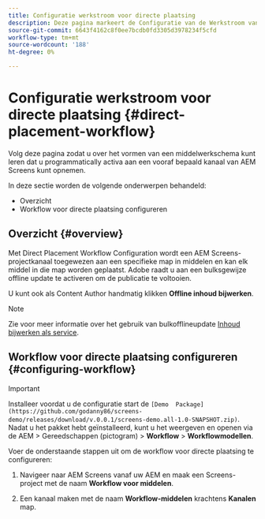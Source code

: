 ```yaml
---
title: Configuratie werkstroom voor directe plaatsing
description: Deze pagina markeert de Configuratie van de Werkstroom van de Directe Plaatsing.
source-git-commit: 6643f4162c8f0ee7bcdb0fd3305d3978234f5cfd
workflow-type: tm+mt
source-wordcount: '188'
ht-degree: 0%

---
```



# Configuratie werkstroom voor directe plaatsing {#direct-placement-workflow}

Volg deze pagina zodat u over het vormen van een middelwerkschema kunt leren dat u programmatically activa aan een vooraf bepaald kanaal van AEM Screens kunt opnemen.

In deze sectie worden de volgende onderwerpen behandeld:

* Overzicht
* Workflow voor directe plaatsing configureren

## Overzicht {#overview}

Met Direct Placement Workflow Configuration wordt een AEM Screens-projectkanaal toegewezen aan een specifieke map in middelen en kan elk middel in die map worden geplaatst. Adobe raadt u aan een bulksgewijze offline update te activeren om de publicatie te voltooien.

U kunt ook als Content Author handmatig klikken **Offline inhoud bijwerken**.

>[!NOTE]
>
>Zie voor meer informatie over het gebruik van bulkofflineupdate [Inhoud bijwerken als service](/help/user-guide/content-update-as-a-service.md).

## Workflow voor directe plaatsing configureren {#configuring-workflow}

>[!IMPORTANT]
>
>Installeer voordat u de configuratie start de `[Demo  Package](https://github.com/godanny86/screens-demo/releases/download/v.0.0.1/screens-demo.all-1.0-SNAPSHOT.zip)`. Nadat u het pakket hebt geïnstalleerd, kunt u het weergeven en openen via de AEM > Gereedschappen (pictogram) > **Workflow** > **Workflowmodellen**.

Voer de onderstaande stappen uit om de workflow voor directe plaatsing te configureren:

1. Navigeer naar AEM Screens vanaf uw AEM en maak een Screens-project met de naam **Workflow voor middelen**.

1. Een kanaal maken met de naam **Workflow-middelen** krachtens **Kanalen** map.


